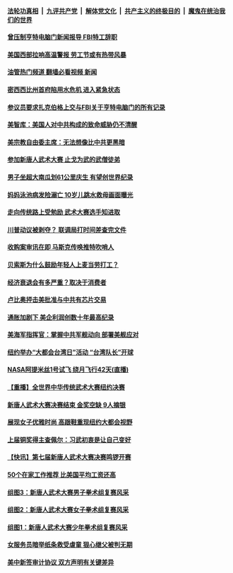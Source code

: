 ####  [法轮功真相](../../../../basic/blob/master/README.md?t=08311431) &nbsp;|&nbsp; [九评共产党](../../../../9ping.md/blob/master/README.md?t=08311431) &nbsp;|&nbsp; [解体党文化](../../../../jtdwh.md/blob/master/README.md?t=08311431)  &nbsp;|&nbsp; [共产主义的终极目的](../../../../gczydzjmd.md/blob/master/README.md?t=08311431) &nbsp;|&nbsp; [魔鬼在统治我们的世界](../../../../mgztzwmdsj.md/blob/master/README.md?t=08311431) 

#### [曾压制亨特电脑门新闻报导 FBI特工辞职](../pages/prog203/a103514933.md?t=08311431) 

#### [美国西部拉响高温警报 劳工节或有热带风暴](../pages/prog203/a103514940.md?t=08311431) 

#### [油管热门频道 翻墙必看视频 新闻](http://45.76.130.85:81/youtube.html?08311431)

#### [密西西比州首府陷用水危机 进入紧急状态](../pages/prog203/a103514805.md?t=08311431) 

#### [参议员要求扎克伯格上交与FBI关于亨特电脑门的所有记录](../pages/prog203/a103514629.md?t=08311431) 

#### [美智库：美国人对中共构成的致命威胁仍不清醒](../pages/prog203/a103514667.md?t=08311431) 

#### [美宗教自由委主席：无法想像比中共更黑暗](../pages/prog203/a103514592.md?t=08311431) 

#### [参加新唐人武术大赛 止戈为武的武僧徒弟](../pages/prog203/a103514242.md?t=08311431) 

#### [男子坐超大南瓜划61公里庆生 有望创世界纪录](../pages/prog203/a103514205.md?t=08311431) 

#### [妈妈泳池病发险溺亡 10岁儿跳水救母画面曝光](../pages/prog203/a103513436.md?t=08311431) 

#### [走向传统路上受勉励 武术大赛选手知进取](../pages/prog203/a103514079.md?t=08311431) 

#### [川普动议被剥夺？ 联调局打时间差查完文件](../pages/prog203/a103513906.md?t=08311431) 

#### [收购案审讯在即 马斯克传唤推特吹哨人](../pages/prog203/a103513884.md?t=08311431) 

#### [贝索斯为什么鼓励年轻人上麦当劳打工？](../pages/prog203/a103513786.md?t=08311431) 

#### [经济衰退会有多严重？取决于消费者](../pages/prog203/a103513826.md?t=08311431) 

#### [卢比奥抨击美批准与中共有芯片交易](../pages/prog203/a103513760.md?t=08311431) 

#### [通胀加剧下 美企利润创数十年最高纪录](../pages/prog203/a103513779.md?t=08311431) 

#### [美海军指挥官：掌握中共军舰动向 部署美舰应对](../pages/prog203/a103513708.md?t=08311431) 

#### [纽约举办“大都会台湾日”活动 “台湾队长”开球](../pages/prog203/a103513602.md?t=08311431) 

#### [NASA阿提米丝1号试飞 绕月飞行42天(直播)](../pages/prog203/a103513333.md?t=08311431) 

#### [【重播】全世界中华传统武术大赛纽约决赛](../pages/prog203/a103503598.md?t=08311431) 

#### [新唐人武术大赛决赛结束 金奖空缺 9人摘银](../pages/prog203/a103513139.md?t=08311431) 

#### [展现女子优雅时尚 高跟鞋重现纽约大都会视野](../pages/prog203/a103512975.md?t=08311431) 

#### [上届铜奖得主查佩尔：习武初衷是让自己变好](../pages/prog203/a103513008.md?t=08311431) 

#### [【快讯】第七届新唐人武术大赛决赛鸣锣开赛](../pages/prog203/a103512957.md?t=08311431) 

#### [50个在家工作推荐 比美国平均工资还高](../pages/prog203/a103512943.md?t=08311431) 

#### [组图3：新唐人武术大赛男子拳术组复赛风采](../pages/prog203/a103512870.md?t=08311431) 

#### [组图2：新唐人武术大赛女子拳术组复赛风采](../pages/prog203/a103512847.md?t=08311431) 

#### [组图1：新唐人武术大赛少年拳术组复赛风采](../pages/prog203/a103512795.md?t=08311431) 

#### [女服务员暗举纸条救受虐童 狠心继父被判无期](../pages/prog203/a103511460.md?t=08311431) 

#### [美中新签审计协议 双方声明有关键差异](../pages/prog203/a103512688.md?t=08311431) 

<img src='http://gfw-breaker.win/goodnews/indexes/prog203.md' width='0px' height='0px'/>
